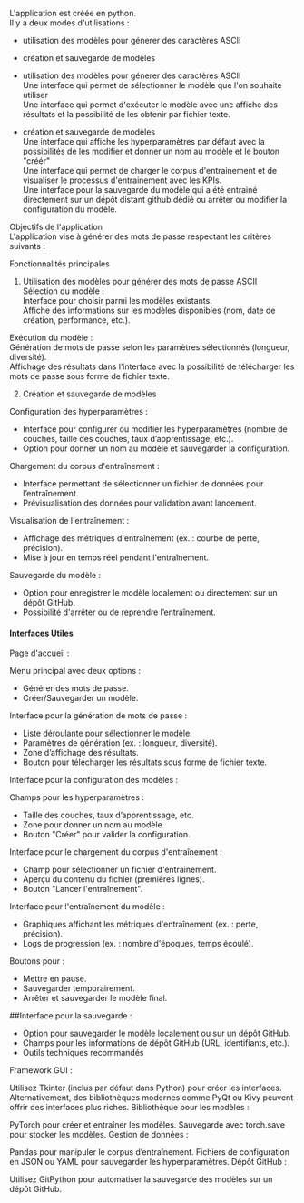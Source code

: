 L'application est créée en python.  
Il y a deux modes d'utilisations :   
- utilisation des modèles pour génerer des caractères ASCII  
- création et sauvegarde de modèles  
  
- utilisation des modèles pour génerer des caractères ASCII  
Une interface qui permet de sélectionner le modèle que l'on souhaite utiliser  
Une interface qui permet d'exécuter le modèle avec une affiche des résultats et la possibilité de les obtenir par fichier texte.  
  
  
- création et sauvegarde de modèles  
Une interface qui affiche les hyperparamètres par défaut avec la possibilités de les modifier et donner un nom au modèle et le bouton "créér"  
Une interface qui permet de charger le corpus d'entrainement et de visualiser le processus d'entrainement avec les KPIs.  
Une interface pour la sauvegarde du modèle qui a été entrainé directement sur un dépôt distant github dédié ou arrêter ou modifier la configuration du modèle.  
  
   
  
Objectifs de l'application  
L'application vise à générer des mots de passe respectant les critères suivants :  
  

Fonctionnalités principales  
  
1. Utilisation des modèles pour générer des mots de passe ASCII  
Sélection du modèle :  
Interface pour choisir parmi les modèles existants.  
Affiche des informations sur les modèles disponibles (nom, date de création, performance, etc.).  
  
Exécution du modèle :  
Génération de mots de passe selon les paramètres sélectionnés (longueur, diversité).  
Affichage des résultats dans l’interface avec la possibilité de télécharger les mots de passe sous forme de fichier texte.  
  
2. Création et sauvegarde de modèles  
  
Configuration des hyperparamètres :  
- Interface pour configurer ou modifier les hyperparamètres (nombre de couches, taille des couches, taux d’apprentissage, etc.).  
- Option pour donner un nom au modèle et sauvegarder la configuration.  
  
Chargement du corpus d'entraînement :  
- Interface permettant de sélectionner un fichier de données pour l’entraînement.  
- Prévisualisation des données pour validation avant lancement.  
  
Visualisation de l'entraînement :
- Affichage des métriques d'entraînement (ex. : courbe de perte, précision).  
- Mise à jour en temps réel pendant l'entraînement.  
  
Sauvegarde du modèle :  
- Option pour enregistrer le modèle localement ou directement sur un dépôt GitHub.
- Possibilité d'arrêter ou de reprendre l’entraînement.


#### Interfaces Utiles  
Page d'accueil :  
  
Menu principal avec deux options :  
- Générer des mots de passe.  
- Créer/Sauvegarder un modèle.  
  
Interface pour la génération de mots de passe :  
  
- Liste déroulante pour sélectionner le modèle.  
- Paramètres de génération (ex. : longueur, diversité).  
- Zone d’affichage des résultats.  
- Bouton pour télécharger les résultats sous forme de fichier texte.  
  
Interface pour la configuration des modèles :  
  
Champs pour les hyperparamètres :  
- Taille des couches, taux d’apprentissage, etc.  
- Zone pour donner un nom au modèle.  
- Bouton "Créer" pour valider la configuration.  
  
Interface pour le chargement du corpus d'entraînement :   
- Champ pour sélectionner un fichier d'entraînement.  
- Aperçu du contenu du fichier (premières lignes).  
- Bouton "Lancer l'entraînement".  
  
Interface pour l'entraînement du modèle :  
  
- Graphiques affichant les métriques d'entraînement (ex. : perte, précision).  
- Logs de progression (ex. : nombre d'époques, temps écoulé).  
  
Boutons pour :  
- Mettre en pause.  
- Sauvegarder temporairement.  
- Arrêter et sauvegarder le modèle final.  
  
##Interface pour la sauvegarde :  
  
- Option pour sauvegarder le modèle localement ou sur un dépôt GitHub.
- Champs pour les informations de dépôt GitHub (URL, identifiants, etc.).
- Outils techniques recommandés
  
  
Framework GUI :

Utilisez Tkinter (inclus par défaut dans Python) pour créer les interfaces.
Alternativement, des bibliothèques modernes comme PyQt ou Kivy peuvent offrir des interfaces plus riches.
Bibliothèque pour les modèles :

PyTorch pour créer et entraîner les modèles.
Sauvegarde avec torch.save pour stocker les modèles.
Gestion de données :

Pandas pour manipuler le corpus d’entraînement.
Fichiers de configuration en JSON ou YAML pour sauvegarder les hyperparamètres.
Dépôt GitHub :

Utilisez GitPython pour automatiser la sauvegarde des modèles sur un dépôt GitHub.
